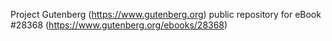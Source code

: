 Project Gutenberg (https://www.gutenberg.org) public repository for eBook #28368 (https://www.gutenberg.org/ebooks/28368)
